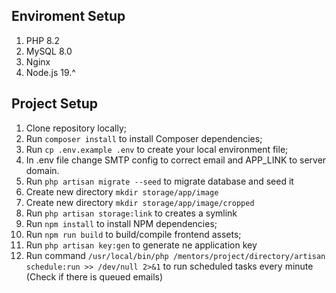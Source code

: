 ## Enviroment Setup

1. PHP 8.2
1. MySQL 8.0
1. Nginx 
1. Node.js 19.^

## Project Setup


1. Clone repository locally;
1. Run `composer install` to install Composer dependencies;
1. Run `cp .env.example .env` to create your local environment file;
1. In .env file change SMTP config to correct email and APP_LINK to server domain.
1. Run `php artisan migrate --seed` to migrate database and seed it
1. Create new directory `mkdir storage/app/image`
1. Create new directory `mkdir storage/app/image/cropped`
1. Run `php artisan storage:link` to creates a symlink
1. Run `npm install` to install NPM dependencies;
1. Run `npm run build` to build/compile frontend assets;
1. Run `php artisan key:gen` to generate ne application key
1. Run command `/usr/local/bin/php /mentors/project/directory/artisan schedule:run >> /dev/null 2>&1` to run scheduled tasks every minute (Check if there is queued emails)

